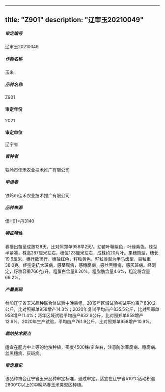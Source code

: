 
---
title: "Z901"
description: "辽审玉20210049"
---
##### 审定编号 
辽审玉20210049

##### 作物名称
玉米

##### 品种名称
Z901

#### 审定年份
2021	

#### 审定单位
辽宁省

##### 育种者
铁岭市佳禾农业技术推广有限公司

##### 申请者
铁岭市佳禾农业技术推广有限公司

##### 品种来源
佳H01×丹3140 

##### 特征特性
春播出苗至成熟128天，比对照郑单958早2天/。幼苗叶鞘紫色，叶缘紫色。株型半紧凑，株高287厘米左右，穗位123厘米左右，成株约20片叶。果穗筒型，穗长19.6厘米，穗行数18行，穗轴红色，籽粒黄色，籽粒类型为半马齿型，百粒重38.0克。经鉴定抗大斑病，感茎腐病，感穗腐病，感丝黑穗病，感灰斑病。经测定，籽粒容重766克/升，粗蛋白含量8.20%，粗脂肪含量4.6%，粗淀粉含量69.2%。

##### 产量表现
参加辽宁省玉米品种联合体试验中晚熟组。2019年区域试验初试平均亩产830.2公斤，比对照郑单958增产14.3%；2020年复试平均亩产835.5公斤，比对照郑单958增产11.4%；两年区域试验平均亩产832.9公斤，比对照郑单958增产12.9%。2020年生产试验，平均亩产761.9公斤，比对照郑单958增产10.9%。

##### 栽培技术要点
适宜在肥力中上等的地块种植，密度4500株/亩左右，注意防治茎腐病、穗腐病、丝黑穗病、灰斑病。

##### 审定意见
该品种符合辽宁省玉米品种审定标准，通过审定。适宜在辽宁省≥10℃活动积温2800℃以上的中晚熟春玉米类型区种植。


